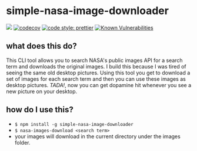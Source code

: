 # simple-nasa-image-downloader

![](https://github.com/michel-lacle/simple-nasa-image-downloader/workflows/build/badge.svg)
[![codecov](https://codecov.io/gh/michel-lacle/simple-nasa-image-downloader/branch/master/graph/badge.svg)](https://codecov.io/gh/michel-lacle/simple-nasa-image-downloader)
[![code style: prettier](https://img.shields.io/badge/code_style-prettier-ff69b4.svg?style=flat-square)](https://github.com/prettier/prettier)
[![Known Vulnerabilities](https://snyk.io/test/github/michel-lacle/simple-nasa-image-downloader/badge.svg?targetFile=package.json)](https://snyk.io/test/github/michel-lacle/simple-nasa-image-downloader?targetFile=package.json)

## what does this do?

This CLI tool allows you to search NASA's public images API for a search term and downloads the original images. I build this because I was tired of seeing the same old desktop pictures. Using this tool you get to download a set of images for each search term and then you can use these images as desktop pictures. *TADA!*, now you can get dopamine hit whenever you see a new picture on your desktop.

## how do I use this?

* ````$ npm install -g simple-nasa-image-downloader````
* ````$ nasa-images-download <search term>````
* your images will download in the current directory under the images folder.
